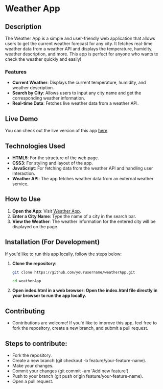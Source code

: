 # Weather App

## Description

The Weather App is a simple and user-friendly web application that allows users to get the current weather forecast for any city. It fetches real-time weather data from a weather API and displays the temperature, humidity, weather description, and more. This app is perfect for anyone who wants to check the weather quickly and easily!

### Features
- **Current Weather**: Displays the current temperature, humidity, and weather description.
- **Search by City**: Allows users to input any city name and get the corresponding weather information.
- **Real-time Data**: Fetches live weather data from a weather API.

## Live Demo
You can check out the live version of this app [here](https://shekhfaisal2110.github.io/weatherApp/).

## Technologies Used
- **HTML5**: For the structure of the web page.
- **CSS3**: For styling and layout of the app.
- **JavaScript**: For fetching data from the weather API and handling user interaction.
- **Weather API**: The app fetches weather data from an external weather service.

## How to Use
1. **Open the App**: Visit [Weather App](https://shekhfaisal2110.github.io/weatherApp/).
2. **Enter a City Name**: Type the name of a city in the search bar.
3. **View the Weather**: The weather information for the entered city will be displayed on the page.

## Installation (For Development)

If you'd like to run this app locally, follow the steps below:

1. **Clone the repository**:
   ```bash
   git clone https://github.com/yourusername/weatherApp.git

   cd weatherApp
   
2. **Open index.html in a web browser: Open the index.html file directly in your browser to run the app locally.**

## Contributing
- Contributions are welcome! If you'd like to improve this app, feel free to fork the repository, create a new branch, and submit a pull request.

## Steps to contribute:
- Fork the repository.
- Create a new branch (git checkout -b feature/your-feature-name).
- Make your changes.
- Commit your changes (git commit -am 'Add new feature').
- Push to your branch (git push origin feature/your-feature-name).
- Open a pull request.
